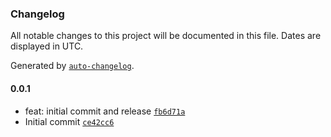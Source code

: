 ### Changelog

All notable changes to this project will be documented in this file. Dates are displayed in UTC.

Generated by [`auto-changelog`](https://github.com/CookPete/auto-changelog).

#### 0.0.1

- feat: initial commit and release [`fb6d71a`](https://github.com/opengovsg/sgid-client/commit/fb6d71a82af04c56a895c5e62a14c805f56173a0)
- Initial commit [`ce42cc6`](https://github.com/opengovsg/sgid-client/commit/ce42cc634cc6b608431049bb16f70177a06a0f2e)
